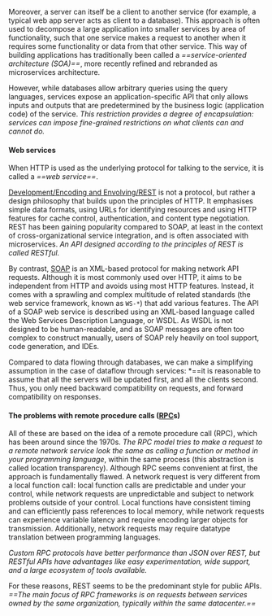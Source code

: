 Moreover, a server can itself be a client to another service (for example, a typical web app server acts as client to a database). This approach is often used to decompose a large application into smaller services by area of functionality, such that one service makes a request to another when it requires some functionality or data from that other service. This way of building applications has traditionally been called a *==service-oriented architecture (SOA)==*, more recently refined and rebranded as microservices architecture.

However, while databases allow arbitrary queries using the query languages, services expose an application-specific API that only allows inputs and outputs that are predetermined by the business logic (application code) of the service. *This restriction provides a degree of encapsulation: services can impose fine-grained restrictions on what clients can and cannot do.*

#### Web services

When HTTP is used as the underlying protocol for talking to the service, it is called a *==web service==*.

[Development/Encoding and Envolving/REST](Development/Encoding%20and%20Envolving/REST) is not a protocol, but rather a design philosophy that builds upon the principles of HTTP. It emphasises simple data formats, using URLs for identifying resources and using HTTP features for cache control, authentication, and content type negotiation. REST has been gaining popularity compared to SOAP, at least in the context of cross-organizational service integration,  and is often associated with microservices. 
*An API designed according to the principles of REST is called RESTful.*

By contrast, [SOAP](SOAP) is an XML-based protocol for making network API requests. Although it is most commonly used over HTTP, it aims to be independent from HTTP and avoids using most HTTP features. Instead, it comes with a sprawling and complex multitude of related standards (the web service framework, known as `WS-*`) that add various features. The API of a SOAP web service is described using an XML-based language called the Web Services Description Language, or WSDL. As WSDL is not designed to be human-readable, and as SOAP messages are often too complex to construct manually, users of SOAP rely heavily on tool support, code generation, and IDEs. 

Compared to data flowing through databases, we can make a simplifying assumption in the case of dataflow through services: *==it is reasonable to assume that all the servers will be updated first, and all the clients second. Thus, you only need backward compatibility on requests, and forward compatibility on responses.

#### The problems with remote procedure calls ([RPC](../RPC.md)s)

All of these are based on the idea of a remote procedure call (RPC), which has been around since the 1970s. *The RPC model tries to make a request to a remote network service look the same as calling a function or method in your programming language*, within the same process (this abstraction is called location transparency). Although RPC seems convenient at first, the approach is fundamentally flawed. A network request is very different from a local function call: local function calls are predictable and under your control, while network requests are unpredictable and subject to network problems outside of your control. Local functions have consistent timing and can efficiently pass references to local memory, while network requests can experience variable latency and require encoding larger objects for transmission. Additionally, network requests may require datatype translation between programming languages.

*Custom RPC protocols have better performance than JSON over REST, but RESTful APIs have advantages like easy experimentation, wide support, and a large ecosystem of tools available.*

For these reasons, REST seems to be the predominant style for public APIs. *==The main focus of RPC frameworks is on requests between services owned by the same organization, typically within the same datacenter.==* 

